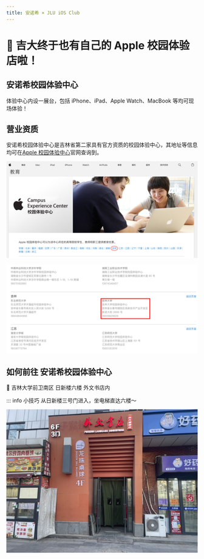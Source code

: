 ```yaml
---
title: 安诺希 × JLU iOS Club
---
```


# 🎉 吉大终于也有自己的 Apple 校园体验店啦！

## 安诺希校园体验中心

体验中心内设一展台，包括 iPhone、iPad、Apple Watch、MacBook 等均可现场体验！

<el-carousel show-arrow autoplay motion-blur>
  <el-carousel-item>
    <el-image src="https://pic.imgdb.cn/item/66099f909f345e8d0395a4b0.jpg" fit="cover" style="height: 100%; width: 100%"></el-image>
  </el-carousel-item>
  <el-carousel-item>
    <el-image src="https://pic.imgdb.cn/item/66099f909f345e8d0395a59a.jpg" fit="cover" style="height: 100%; width: 100%"></el-image>
  </el-carousel-item>
</el-carousel>

## 营业资质

安诺希校园体验中心是吉林省第二家具有官方资质的校园体验中心，其地址等信息均可在[Apple 校园体验中心](https://www.apple.com.cn/education/how-to-buy/aacs.html#6a)官网查询到。

![在Apple校园体验中心官网选择省份：吉林](screenshot1.png)

![可在官网查询到资质](screenshot2.png)

## 如何前往 安诺希校园体验中心

📍 吉林大学前卫南区 日新楼六楼 外文书店内

::: info 小技巧
从日新楼三号门进入，坐电梯直达六楼～

![3号门外景](gate3.jpeg)

<script setup>
import {ElCarousel, ElCarouselItem, ElImage} from 'element-plus';
</script>

<style scoped>
.el-carousel {
  border-radius: .5rem;
  box-shadow: 0 .5rem .8rem #d7d7d7;
}
.dark .main .el-carousel {
    box-shadow: none;
    background: var(--vp-c-default-1);
}

</style>